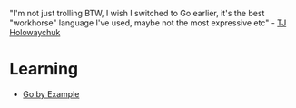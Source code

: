  "I'm not just trolling BTW, I wish I switched to Go earlier, it's the best "workhorse" language I've used, maybe not the most expressive etc" - [TJ Holowaychuk](https://twitter.com/tjholowaychuk/status/887578887885963264)

# Learning
- [Go by Example](https://gobyexample.com/)